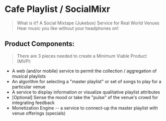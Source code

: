 # Cafe Playlist / SocialMixr
> What is it? A Social Mixtape (Jukebox) Service for Real World Venues
> Hear music you like without your headphones on!

## Product Components:
> There are 3 pieces needed to create a Minimum Viable Product (MVP):
>
* A web (and/or mobile) service to permit the collection / aggregation of musical playlists
* An algorithm for selecting a "master playlist" or set of songs to play for a particular venue
* A service to display information or visualize qualitative playlist attributes
* [Optional] Sense the mood or take the "pulse" of the venue's crowd for integrating feedback
* Monetization Engine -- a service to connect-up the master playlist with venue offerings (specials)


